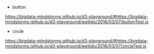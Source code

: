 * button

https://bigdata-mindstorms.github.io/d3-playground/#https://bigdata-mindstorms.github.io/d3-playground/wellido/2016/03/07/buttonTest.js

* circle

https://bigdata-mindstorms.github.io/d3-playground/#https://bigdata-mindstorms.github.io/d3-playground/wellido/2016/03/07/circleTest.js


